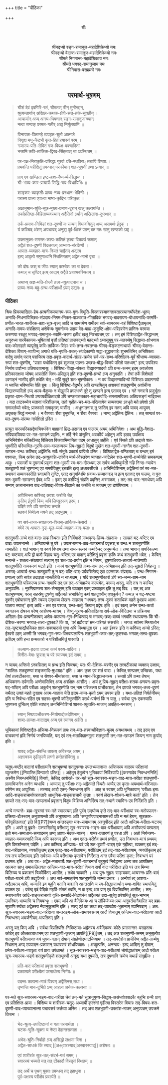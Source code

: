 +++
title = "पीठिका"

+++
<div align="center">

श्रीः

<br>

श्रीमद्भ्यो रङ्ग-रामानुज-महादेशिकेभ्यो नमः<br>
श्रीमद्भ्यो वेदान्त-रामानुज-महादेशिकेभ्यो नमः<br>
श्रीमते निगमान्त-महादेशिकाय नमः<br>
श्रीमते भगवद्-रामानुजाय नमः<br>
श्रीनिवास-परब्रह्मणे नमः

<br>

## परमार्थ-भूषणम्

</div>

> श्रीशं देवं वृषगिरि-रतं, श्रीमतस् त्रीन् मुनीन्द्रान्,  
> श्रुत्यन्तार्यान् अखिल-कथक-क्षेपि-सत्-तर्क-सूक्तीन् ।  
> आचार्यान् अप्य् अनघ-धिषणान् रङ्ग-रामानुजाख्यान्  
> नत्वा सम्यक् परमत-गतीर् अद्य निर्मूलयामि ॥
>
> विनायक-पितामहे व्यपहृत-श्रुतौ आत्मजे  
> निगृह्य मधु-कैटभौ कृत-हितं हयास्यं परम् ।  
> गजास्य-पति-सेवितं गज-विपक्ष-वक्त्रादितां  
> भजामि कवि-तार्किक-द्विरद-सिंहताञ् चा ऽऽस्थितम् ॥
>
> पर-पक्ष-निराकृति-प्रसिद्धाः गुरवो ऽति-स्थविराः; तथापि शिष्याः ।  
> प्रभवन्ति परीक्षितुं प्रबन्धान् परकीयान् शत-भूषणीं तथा ऽन्यान् ॥
>
> प्राग् एव खण्डिता इष्ट-ब्रह्म-नैष्कर्म्य-सिद्धयः ।  
> श्री-भाष्य-कार-प्राचार्यैः सिद्धि-त्रय-विधायिभिः ॥
>
> शाङ्कर-व्याकृतीः प्राच्य-नव्य-प्रस्थान-भेदिनीः ।  
> परास्य प्राच्य एवाध्वा भाष्य-कृद्भिः परिष्कृतः ॥
>
> अक्षानुमान-श्रुति-सूत्र-मुख्य-प्रमाण-दूरान् खलु कल्पयन्ति ।  
> तर्काप्रतिष्ठा-विहिताव्यवस्थान् अद्वैतिनो ऽर्थान् अखिलांश-दुःस्थान् ॥
>
> तर्क-प्रमाण-निबिडां शत-दूषणीं यः सम्यग् विभावयितुम् अप्य् असमर्थः ईदृक् ।  
> यं कञ्चिद् अंशम् अयथावद् अनूद्य पूर्व-क्षिप्तं पठन् बत मतः खलु खण्डको ऽद्य ॥
>
> उक्तानुक्त-समस्त-कल्प-कलितं कृत्वा विकल्पं क्रमात्  
> अद्वैतं शत-दूषणी विदलयत्य् आम्नाय-संरक्षिणी ।  
> आपात-व्यवहार-मात्र-नियतं चाद्वैतम् अद्यत्व  
> इत्य् आदृत्ये सगुणाध्वनि स्थितिमताम् अद्वैत-मानो वृथा ॥
>
> को दोषः कश् च जीवः स्यात् कश्चेशः का च देवता ।  
> कथञ् च सृष्टिर् इत्य् आद्यम् अद्वैते ऽत्राव्यवस्थितम् ॥
>
> अथाप्य् अज्ञ-मति-क्षेप्त्यै तत्त्व-व्युत्पादनाय च ।  
> प्राच्य-नव्य-बहु-ग्रन्थ-परीक्षार्थो ऽयम् उद्यमः ॥

### पीठिका

श्रियः प्रियस्याखिल-हेय-प्रत्यनीकस्यानघ-रूप-गुण-विभूति-विस्तारस्यानन्तावतारस्यानर्घोपदेश-भूतम् अनादि-निधनाविच्छिन्न-संप्रदाय-निगम-निकर-पाञ्चरात्र-गीतादिकं भगवद्-बादरायण-बोधायनादि-परमर्षि-प्रणीत-भारत-शारीरक-ब्रह्म-सूत्र-वृत्त्य् आदि च सामग्र्येण समीक्ष्य सर्व-सामरस्य-वहं विशिष्टाद्वैतामृतम् अनादि-समय-संरक्षितम् अशेषेभ्यः सुमनोभ्यः प्रदाय वेद-बाह्य-कुदृष्टि-क्षोभ-परिहरणेन प्राणिनः परमया करुणया ररक्षुर् भगवद्-रामानुज-स्वामि-चरणा इतीदं खलु निश्चप्रचम् एव । तम् इमं विशिष्टाद्वैत-सिद्धान्तम् अनुरुध्य पारमैकान्त्य-भूषितायां वृत्तौ प्रतिष्ठां प्राप्तवद्भ्यो महद्भ्यो ऽभ्यसूयुषु पर-मतस्थेषु सिद्धान्त-क्षोभणाय वाद-कोलाहले व्यापृतेषु कवि-तार्किक-सिंहाः सर्व-तन्त्र-स्वतन्त्राः श्रीमद्-वेङ्कटनाथार्याः श्रीमद्-वेदान्त-देशिकाः विष्वग्-व्यापिन्य् अगाधे यति-नृपति-वचस्-संपदेकार्णवे श्रद्धा-शुद्धावगाहैः शुभमतिभिर् अभिषिक्ताः वादेषु सर्वान् परान् पराजित्य तदा-प्रवृत्त-वादार्थ-संग्रह-क्रमेण सर्व-पर-ग्रन्थ-परिशीलन-पूर्वं श्रीभाष्य-व्याख्या-रूपां शत-दूषणीम्, "प्राज्ञा यथोदितम् इदं शुकवत् पठन्तः प्रच्छन्न-बौद्ध-विजये परितो यतध्वम्" इत्य् उपदिश्य निर्माय प्राज्ञेभ्यः प्रतिपादयामासुः । विशिष्ट-विद्या-संपन्नाः विद्यारण्यादयो ऽपि ग्रन्थ-रत्नम् इदम् अवलोक्य प्रतिकाराक्षमा जोषम् आसतेति विश्व-प्रसिद्धम् इति शत-दूषणी-ग्रन्थो ऽप्य् अनुवदति । तेषां तर्के विशेषतो ऽवगाहनं नासीद् इति तथेति चेत् - तर्हि सुदूरे शत-भूषणीकारः । न वयं विद्यारण्यादिभ्यो विशिष्टाः प्राज्ञगणयो न भवन्ति भविष्यन्ति वेति ब्रूमः । किंतु विशिष्ट-वैदुष्यैर् अपि खण्डयितुम् अशक्यां शतदूषणीम् अर्वाचीना विद्यारण्यादितो ऽप्य् अल्प-वैदुष्याः न बोद्धुमपि प्रगल्भन्ते दूरे तु खण्डने इत्य् एतावद् एव । गते गणरात्रे प्रादुर्भूताः प्रकृष्ट-ज्ञान-निधयो ऽप्पय्यदीक्षितादयो ऽपि चण्डमारुतकार-महाचार्यादि-समसामयिकाः अतिप्रसङ्गं नाद्रियन्त । यदा ताटस्थ्येन मतानां परिशीलनम्, ततो गृहीत-चर-मत-परित्यागेन सम्यक्तया ऽवधृते मते प्रवेशो ऽपि समादर्तव्यो भवेत्; प्राक्काले समादृतश् चासीत् । अधुनातनास् तु जातिम् इव मतम् अपि यावद् आयुषम् अपृथक् सिद्धं मन्यन्ते । न वैष्णवाः शैवा बुभूषन्ति, न शैवाः वैष्णवाः । नाप्य् अद्वैतिनः द्वैतिनः । तत् साम्प्रतं पर-मत-दूषण-संरम्भः नापेक्षितो ऽस्ति । 

प्रत्युत पारस्परिकप्रद्वेषाभिवर्धनेन बाह्यानां छिद्र-प्रदानम् एव फलत्य् अयम् अभिनिवेशः । अथ बुद्धि-वैशद्य-संपिपादयिषया पर-मत-खण्डने प्रवृत्तिः, न तर्हि नैत्रे पांसुभिर् अवकीर्य अहेतून् अपि हठाद् उपक्षिप्य अभिनिवेशेन यत्किञ्चिद् विलिख्य विजयाभिमानिता पदम् आधातुम् अर्हति । एवं स्थिते ऽपि अद्यत्वे शत-भूषणीति परिभाषित-नूरणि-ग्राम-वास्तव्यस्य प्रिय-सुहृदो विदुषो मुखेन शत-भूषणी-नाग्नैव शत-दूषणी-खण्डन-ग्रन्थः कश्चिद् अद्वैतिभिः सर्वैः संभूतैः प्रकाशं प्रापितो ऽस्ति । विशिष्टाद्वैत-पण्डिताश् च ग्रन्थम् इमं पश्यन्तः, किम् अनेन तद्-अव्युत्पत्ति-दर्पणेन व्यर्थ-विस्तरेण व्याघात-जटिलेन शत-भूषणी-ग्रन्थेनेति समकण्ठम् आहुः । परामर्शे च दूषणार्थं प्रवृत्ता शत-भूषणी स्व-मत-दौस्थ्यम् एव सर्वत्र आविष्कुर्वती नहि निन्दा-न्यायेन शतदूषण्यै शतं भूषणान्य् एव समर्पयितुम् इच्छति इत्य् अध्यवसीयते । अभिनिवेशिनाम् अद्वैतिनां परं स्व-मत-स्थापनं सम्यगकारीति स्वात्मनि तुष्टिः, एतद् अनुबन्धिभिः प्रबन्ध-सम्माननञ् च इत्य् एतावद् एव फलम्, न पुनः शत-दूषणी-खण्डनम् ईषद् अपि । इदम् एव दर्शयितुं संप्रति प्रवृत्तिर् अस्माकम् । तत्-तद्-वाद-नामधेयम् अपि सम्यग् अजानानस्य वाद-प्रतिपाद्य-विषय-विज्ञाने का कथेति च व्यक्तम् एव दर्शयिष्यामः ।

> अविचिन्त्य कश्चिद् अवशः करोति चेत्  
> कृतिम् ईदृशीं किम् अपि लिप्सुरस्त्व् इदम् ।  
> यदिमे समे ऽपि समवेत्य तन्वते  
> स्तवनं निमील्य नयने तद् अद्भुतम् ॥
>
> क्व सर्व-तन्त्र-स्वातन्त्र्य-वित्तस्-तार्किक-केसरी ।  
> क्वेमे त्व् आपात-दृङ्-मूल-व्यर्थ-व्याहत-वाग्-बलाः ॥

शतदूषणी-ग्रन्थे शतं वादाः प्राक् स्थिताः इति निर्विवादो ग्रन्थकृच्-छिष्य-संप्रदायः । साम्प्रतं षट्-षष्टिर् एव वादाः उपलभ्यन्ते । अन्विष्यन्ते तु परे । उपलभ्यमान-वाद-खण्डनार्थं प्रवृत्तश् च ग्रन्थः न शतभूषणीति नामार्हति । शतं भागान् वा स्वयं विधाय तथा नाम-कल्पनं कथञ्चिद् अनुमन्येत । तथा भागान् अपरिकल्प्य षट्-षष्ट्याम् अपि द्वौ वादौ विहाय चतुः-षष्टिम् एव वादान् परीक्षितुं प्रवृत्ता कृतिः कथं शतभूषणी भवेत् । केचिन् मन्यन्ते - शतत्व-संख्यायां सत्याम् एव शत-पद-प्रयोग इति न नियमः, दूषणाधिक्य-तात्पर्य-मात्रेणापि शतदूषणीति नामकरणं घटते इति । कामं शतभूषणीति ग्रन्थ-नाम तद्-अभिप्रायम् इति तत्-सुहृदो निर्वहन्तु । अस्मद्-आचार्य-ग्रन्थः शतदूषणी तु न षट्-षष्टि-वाद-पर्यवसितेत्य् एवा ऽऽस्माकः संप्रदायः । ग्रन्थ-निगमन-प्रणाल्य् अपि सर्वत्र तदाहृता नास्तीहेति न नाध्यक्षम् । यदि शतभूषणीकारो ऽपि स्व-जन्म-ग्राम-नाम शतभूषणीति परिकल्प्य ग्रन्थ-नामापि तद् एव तद्-अभिप्रायेण कल्पयेत्, कामम् अस्तु, यदि तत्र न काचिद् अनुपपत्तिः । नूरणिग्रामस्य शत-सेनापुरम् इति व्यवहार एवम् प्राच्याहृत इति तु तद् विदः । यत् त्व् अत्र शतभूषण्याम्, परस् सहस्रेषु दूषणेषु अद्वैतमते संभावितेषु कथं शतदूषणीम् एवाकुर्वन् ? कथञ् च षट्-षष्ट्या दूषणैर् एवोपारमन् इति स्वयम् उद्भाव्य लेखन-साहसम् "भगवत्-तत्त्व-दूषणं शताधिकं महते दुःखाय आत्म-घाताय स्यात्" इत्य् आदि - तत एव पश्यत, ग्रन्थ-कर्तुः कियान् प्रद्वेषः इति । इदं खल्व् अनेन ग्रन्थ-कर्त्रा स्वगतस्य दोषस्य परेष्व् आरोपण-मात्रम् । विष्णु-पुराण-प्रतिपादितया सर्व-लोक-विदितया च प्रक्रियया अखिल-हेय-प्रत्यनीकत्वम् अशेष-कल्याण-गुण-निधित्वञ् च भगवच्-छब्द-वाच्यं भगवति स्थापयन्तः किं श्री-देशिक-चरणाः भगवत्-तत्त्व-दूषकाः? किं वा, 'परं ब्रह्मैवाज्ञं भ्रम-परिगतं संसरति । जगतः सर्वस्य मिथ्यात्वेन तत्-सृष्ट्याद्यौपयिकाः ज्ञान-शक्त्यादयो गुणा अपि मिथ्याभूता एव । अत ईश्वरः इति न कश्चिद् अन्यो ऽस्ति; ईश्वरो ऽहम् अस्मी'ति भगवद्-गुण-रूप-विभवापलापिनः शतभूषणी-कार-तत्-कूटस्थाः भगवत्-तत्त्व-दूषकाः इतीदम् अपि हन्त ग्रन्थकारो न परिशीलयितुं पारयति ।

> कल्याण-हृदयाः प्राञ्चः कामं परुष-वादिनः ।  
> विनीत-वेषाः क्रूराश् च परे त्याज्यम् इदं समम् ॥

न चायम् अन्तिमो ऽनवसितश् च ग्रन्थ इति चिन्त्यम्; यतः श्री-देशिक-चरणैर् एव तत्त्वटीकायां व्यक्तम् उक्तम्, "शातितः शतदूषण्यां शङ्करादि-मुधाग्रहः" इति । अतः कृता एव शतं वादाः । केचित् साम्प्रतम् उच्छिन्नाः, यथा तेषां तत्त्वटीकायाः, यथा च सेश्वर-मीमांसायाः, यथा च न्याय-सिद्धाञ्जनस्य । समग्रो ऽपि ग्रन्थः तेषाम् अधिकरण-दर्पणादिः अन्तेवासिभिर् अप्य् अरक्षितः आसीत् । अयं तु प्रिय-सुहृत् परीक्षा-शतक-प्रणयन-प्रवृत्तः षट्-षष्टिम् अपि परीक्षाः अकुर्वन् शतभूषणीति यन् नाम परिकल्प्य प्राचीकशत्, तेन ज्ञायते भगवत्-तत्त्व-दूषणं यथैतद् उक्तं महते दुःखाय आत्म-घाताय चेति हृदय-कम्प-कृतो ऽयम् उपरम इति । यथा-प्रतिज्ञं निर्वर्तनीयम् इति च निर्बन्ध-रहित एष सहस्र-भूषणी कोटिभूषणीति परार्ध-पर्यन्तं किं न यातु । सर्वथा पुनः एकस्यापि भूषणस्य दुर्भिक्षम् एवेति स्पष्टम् अनभिनिवेशिनां शास्त्र-व्युत्पत्ति-भाजाम् अवहित-मनसाम् ।

> स्यान् निष्प्रपञ्चीकरण-नियोगाद्येकदेशिनाम् ।  
> शाब्द-प्रत्यक्ष-वादाद्यम् अप्य् एवं त्यागम् अर्हति ॥

भूमिकायां विशिष्टाद्वैत-प्रक्रिया-निरूपणं प्रायः तन्-मत-तत्त्वार्थाविज्ञान-मूलम् अयथायथम् । तद् इदम् एव वाचकानां हृदि निर्णयं जनयिष्यति, यत् एवं तन्-मताविज्ञानमूला शतभूषणी तन्-मत-खण्डनं कियन् नाम कुर्याद् इति ।

> यावद् अद्वैत-संबन्धि तावत्य् अविरमन्न् अयम् ।  
> अज्ञत्वस्य दृढीकृत्यै लग्नो हन्तेतरोक्तिषु ॥




चतुष्-षष्टीर् वादानां परीक्षात्मनि शतभूषण्यां शतदूषण्याः उपलभ्यमानायाः अन्तिमस्य वादस्य परीक्षायां व्युत्क्रमेण [[निवास्ति|विन्यासो ऽस्ति]] । अहेतुम् हेतुत्वेन भूमिकायां निर्दिश्यापि [[करणादेव निवन्धननिति|अस्यैव निबन्धनमिति]] विमर्शः, केचिद् आशेरते- पर-मते सूत्र-स्वारस्य-भङ्ग-वाद-मात्र-परीक्षा शतभूषणी-ग्रामाभिजनेन अनेन व्यधायि । अन्यास् तु परीक्षाः तद्-अद्वैतमते स्थितैः अन्यैर् एव कृताः अयथार्थ-वरिजाल-वर्षणेन तद् आपूरिताः । तस्माद् आदौ एतन्-निबन्धनम् इति । आह च स्वयम् अपि भूमिकायाम् 'परीक्षाः इमाः आदि-शङ्कराचार्यापरावतारैः आधुनिक-शङ्कराचार्यैः कृताः । स्वयं लेखन-शोधन-मात्रे कर्ता' इति । तेन ज्ञायते तत्-तद्-वाद-खण्डनार्थं प्रवृत्तान् विदुषः विशिष्य अनिर्दिश्य तत्-स्थाने स्वामिनः एव निर्दिशति इति ।

अन्ये मन्यन्ते- ब्रह्म-सूत्राणां स्व-मते स्वारस्यम् इति पूर्वम् उद्घोष्य कृते तद्-वाद-परीक्षायां स्व-मतोपपादन-प्रक्रिया-दौःस्थ्यम् अनुपश्यन्तो ऽपि अनुशयानाः अपि 'सम्पूर्णोपपादनासामर्थ्ये ऽपि न मतं हेयम्, सूत्रकार-परिगृहीतत्वात्' इति वि[[P7]]श्रभ्य अन्तरङ्गाः मनः-समाधानम् अश्नुवीरन्न् इति आदौ अन्तिम-परीक्षा-घटनम् इति । अपरे तु ब्रुवते- उत्तराखिलेषु परीक्षासु सूत्र-स्वारस्य-भङ्ग-वाद-परीक्षायाम् अपि असौफल्यं पश्यताम् इतो मनः-समाधान-सम्पादनम् अप्य् आशा-भेदक-मात्रम् । पामर-प्रतारणं तु परधा ऽपि । अतो निर्यन्त्रण-व्याहार-ख्यावरणादि किम् अपि कारणम् इति । अथ एतत्-परीक्षैव प्रथमं प्रणीता, उत निबन्धन-मात्रं प्रथमम् इति विमर्शान्तरम् उदेति । अत्र कश्चिद् अभिप्रायः- पदे पदे शत-दूषणी-वादम् एकं गृहीत्वा, व्यक्तम् इदं तद्-वाद-परीक्षायाम्, व्यक्तीकृतम् इदम् एतद्-वाद-परीक्षायाम्, परीक्षितम् इदं तद्-वाद-परीक्षायाम्, व्यक्तीकृतम् इदं तत्र तत्र परीक्षायाम् इति सर्वस्याः अपि परीक्षायाः कृतत्वेन निर्देशात् अन्त एवैषा परीक्षा कृता; निबन्धनं परं प्रथमतः इति । अथ परः- अद्वैत-मताचार्यैः शत-दूषणी-खण्डनार्थं बहुमुखं निर्बद्धस्य अस्य तत्र अशक्तिम् आत्मनः साधु समाकलितवतः अन्तिम-वाद-मात्र-परीक्षां विधाय सर्वो वादः परीक्षितः इति परं तत्र मिथ्या विलिख्य च प्रकाशनं चिकीर्षितम् आसीत् । तथैव चाकारि । अथ पुनः सुहृदः साहायकम् आचरन्तः प्रति-वादं परीक्षा-घटने ऽपि उद्युञ्जिरे । अथ सर्व-समाहारेण शतभूषणीति नाम्ना प्रचारः । अन्येषां त्व् आशयः- अद्वैतमतम् अपि, अन्यानि इव बहूनि मतानि बाह्यानि आन्तराणि च स्व-सिद्धान्तार्थान् यथा-शक्ति स्थापयितुं प्रयतत एव । परंत्व् इदं वैदिकं महर्षि-संमतं भवति, न वा इत्य् अत्र प्राग् एव विप्रतिपत्तिर् आसीत् । तत्-स्थापनायैव आदि-शङ्कराचार्याः वृत्ति-ग्रन्थादि-निदर्शनेन अद्वैतमतं ब्रह्म-सूत्रेषु प्रवेशयितुं सूत्र-भाष्यम् उपनिषद्-भाष्याणि च निबबन्धुः । एवम् अपि आ वैदिकेभ्यः आ च लौकिकेभ्यः प्रथा अनुवर्तमानैवास्ति यद् ब्रह्म-सूत्राणि सर्वथा अद्वैतस्य नैवानुकूलानि इति । सत्य् एवं का कथा तद्-व्याख्येय-भूतानाम् उपनिषदाम् । अतः सूत्र-स्वारस्य-भङ्ग-वाद-परीक्षया अन्तरङ्ग-लोक-समाश्वसनम् आदौ विधातुम् अन्तिम-वाद-परीक्षायाः आदौ निबन्धनम् अवर्जनीयम् आपतितम् इति ।

अस्तु यत् किम् अपि । सर्वथा विप्रतिपत्ति-निविष्टायाः अद्वैतस्य अवैदिकत्व-कोटेः प्रमाणान्तर-पराहतत्व-कोटेर् इव औत्कट्याधानम् एव शतभूषणी-कृत्यम् आपति[[P8]]तम् । तद् अत्र शतभूषणी-क्रमम् अनुसृत्यैव शतभूषणीं परीक्षमाणाः वयं भूषण-गतान् दोषान् संग्रहेणोद्घाटयिष्यामः । तद्-अपदेशेन प्राचीनेष्व् अद्वैत-ग्रन्थेषु स्थितान् अप्य् उपपादन-प्रकारान् यथावसरं शोधयिष्यामः । अव्युत्पत्तिः, अनन्वय- इत्य् आदिस् तु दोषान् प्रमेय-परीक्षण-व्यापृताः वयं प्रायः उपेक्षामहे । सूत्र-स्वारस्य-भङ्ग-वाद-परीक्षायां चोपोद्धातांशम् आदौ परीक्ष्य सूत्र-स्वारस्य-भङ्गे शतदूषणीकृते शतभूषणी अनूद्य यथा दूषयति, तत्र दूषणानि क्रमेण यथार्हं संगृह्णीमः ।

> प्रति-वादं परीक्षायां प्रवृत्ता शतभूषणी ।  
> प्रकाश्यते परीक्ष्यैतां परमार्थस्य निर्णयः ॥
>
> वदन्तः कल्पना-मात्रं विश्वम् अद्वैतिनस् तथा ।  
> तृप्यन्ति मान-दुर्भिक्षे ऽप्य् आहत्य अनेक-कल्पनाः ॥

पर-मते सूत्र-स्वारस्य-भङ्ग-वाद-परीक्षा चेयं तन्-मते सूत्रानुगुण्य-सिद्ध्य्-असंभवोपपादकैः बहुभिः ग्रन्थैः प्राग् एव प्रतिक्षिप्त-प्राया । विशिष्य च शारीरक-चतुर्-अध्यायीं कृत्स्नां गृहीत्वा विस्तरेण विचारः तद्-विषय-शत-दूषणी-वाद-व्याख्यानात्मा यथावसरं कर्तव्या अस्ति । तद् अत्र शतभूषणी-उक्तांश-मात्रम् अनुपपन्नम् उपक्रमे क्षिपामः ।

> भेद-श्रुत्य्-उपदिष्टानां न गता परमार्थता ।  
> घटक-श्रुति-सूक्ता च नेष्टा देहान्तरात्मता ॥
>
> अभेद-श्रुति-निर्वाहो ऽप्य् असिद्धो लक्षणां विना ।  
> अद्वैत-साधकं किं स्याद् [[अસ્वारस्याद्|अस्वारस्याद्]] अशेषतः ॥
>
> एवं शारीरके सूत्र-तत्-संदर्भ-गतं समम् ।  
> स्वारस्यं भज्यते यत् तत् टीकादौ विस्तृतं स्थितम् ॥
>
> तद् अर्थे च पृथग् युक्तः प्रबन्धस् तद् इहाधुना ।  
> पूर्व-पक्षस्य परीक्षैव प्रवर्त्यते ॥